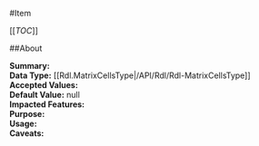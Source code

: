 #Item

[[_TOC_]]

##About

**Summary:**   
**Data Type:** [[Rdl.MatrixCellsType|/API/Rdl/Rdl-MatrixCellsType]]  
**Accepted Values:**   
**Default Value:** null  
**Impacted Features:**   
**Purpose:**   
**Usage:**   
**Caveats:**   

